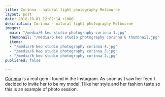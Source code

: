 ```yaml
---
title: Corinna - natural light photography Melbourne
layout: post
date: 2018-10-01 12:02:14 +1000
description: Corinna - natural light photography Melbourne
images:
  main: "/media/6 keo studio photography corinna 1.jpg"
  thumbnail: "/media/6 keo studio photography corinna 0 thumbnail.jpg"
  items:
  - "/media/6 keo studio photography corinna 4.jpg"
  - "/media/6 keo studio photography corinna 3.jpg"
  - "/media/6 keo studio photography corinna 2.jpg"
published: false

---
```

[Corinna](https://www.instagram.com/apropos.coco/) is a  real gem I found in the Instagram. As soon as I saw her feed I decided to invite her to be my model. I like her style and her fashion taste so this is an example of photo session.